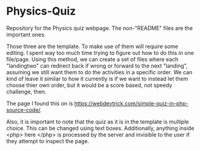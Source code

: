 # Physics-Quiz
Repository for the Physics quiz webpage.
The non-"README" files are the important ones.

Those three are the template. To make use of them will require some editing. I spent way too much time trying to figure out how to do this in one file/page. Using this method, we can create a set of files where each "landingtwo" can redirect back if wrong or forward to the next "landing", assuming we still want them to do the activities in a specific order. We can kind of leave it similar to how it currently is if we want to instead let them choose thier own order, but it would be a score based, not speedy challenge, then.

The page I found this on is https://webdevtrick.com/simple-quiz-in-php-source-code/.

Also, it is important to note that the quiz as it is in the template is multiple choice. This can be changed using text boxes. Additionally, anything inside \<php> here \</php> is processed by the server and invisible to the user if they attempt to inspect the page.
